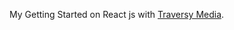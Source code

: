 My Getting Started on React js with  [Traversy Media](https://www.youtube.com/watch?v=sBws8MSXN7A).

